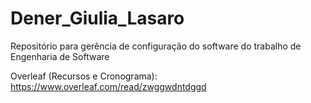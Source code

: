 # Dener_Giulia_Lasaro
Repositório para gerência de configuração do software do trabalho de Engenharia de Software

Overleaf (Recursos e Cronograma): https://www.overleaf.com/read/zwggwdntdggd
